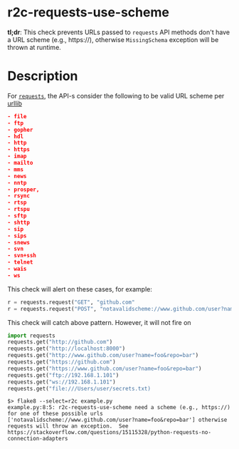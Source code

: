 # r2c-requests-use-scheme

**tl;dr**: This check prevents URLs passed to  `requests` API methods don't have a URL scheme (e.g., https://), otherwise `MissingSchema` exception will be thrown
at runtime.


# Description

For [`requests`](https://2.python-requests.org/en/master/), the API-s consider the following to be valid URL scheme per [urllib](https://docs.python.org/3/library/urllib.parse.html)
```json
- file
- ftp
- gopher
- hdl
- http
- https
- imap
- mailto
- mms
- news
- nntp
- prosper,
- rsync
- rtsp
- rtspu
- sftp
- shttp
- sip
- sips
- snews
- svn
- svn+ssh
- telnet
- wais
- ws
```
This check will alert on these cases, for example:

``` python
r = requests.request("GET", "github.com"
r = requests.request("POST", "notavalidscheme://www.github.com/user?name=foo&repo=bar")
```

This check will catch above pattern. However, it will not fire on

```python
import requests
requests.get("http://github.com")
requests.get("http://localhost:8000")
requests.get("http://www.github.com/user?name=foo&repo=bar")
requests.get("https://github.com")
requests.get("https://www.github.com/user?name=foo&repo=bar")
requests.get("ftp://192.168.1.101")
requests.get("ws://192.168.1.101")
requests.get("file:///Users/user/secrets.txt)
```

```
$> flake8 --select=r2c example.py
example.py:8:5: r2c-requests-use-scheme need a scheme (e.g., https://) for one of these possible urls ['notavalidscheme://www.github.com/user?name=foo&repo=bar'] otherwise requests will throw an exception.  See https://stackoverflow.com/questions/15115328/python-requests-no-connection-adapters
```
